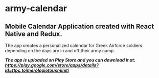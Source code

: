 # army-calendar

## Mobile Calendar Application created with React Native and Redux.

The app creates a personalized calendar for Greek Airforce soldiers depending on the days are in and off their army camp.

***The app is uploaded on Play Store and you can download it at: https://play.google.com/store/apps/details?id=ttpc.toimerologiotousminiti***   
